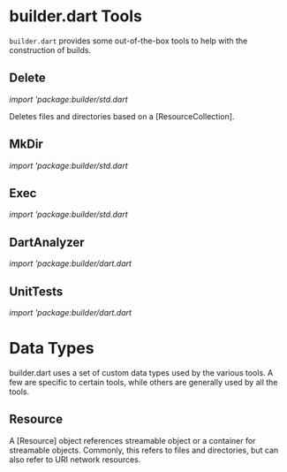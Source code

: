 builder.dart Tools
==================

`builder.dart` provides some out-of-the-box tools to help with the construction
of builds.





Delete
------

*import 'package:builder/std.dart*

Deletes files and directories based on a [ResourceCollection].



MkDir
-----

*import 'package:builder/std.dart*


Exec
----

*import 'package:builder/std.dart*


DartAnalyzer
------------

*import 'package:builder/dart.dart*


UnitTests
---------

*import 'package:builder/dart.dart*




Data Types
==========

builder.dart uses a set of custom data types used by the various tools.  A few
are specific to certain tools, while others are generally used by all the
tools.


Resource
--------

A [Resource] object references streamable object or a container for streamable
objects.  Commonly, this refers to files and directories, but can also refer
to URI network resources.
